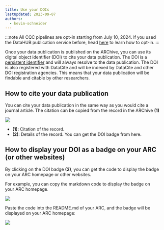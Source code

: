 ```yaml
---
title: Use your DOIs
lastUpdated: 2023-09-07
authors:
  - kevin-schneider
---
```


:::note
All CQC pipelines are opt-in starting from July 10, 2024. If you used the DataHUB publication service before, head [here](/nfdi4plants.knowledgebase/arc-validation/validation-packages) to learn how to opt-in.
:::

Once your data publication is published on the ARChive, you can use its digital object identifier (DOI) to cite your data publication. The DOI is a [persistent identifier](/nfdi4plants.knowledgebase/fundamentals/persistent-identifiers) and will always resolve to the data publication. The DOI is also registered with DataCite and will be indexed by DataCite and other DOI registration agencies. This means that your data publication will be findable and citable by other researchers.

## How to cite your data publication

You can cite your data publication in the same way as you would cite a journal article. The citation can be copied from the record in the ARChive **(1)**

![](@images/data-publications/doi-accession.png)

- **(1)**: Citation of the record.
- **(2)**: Details of the record. You can get the DOI badge from here.

## How to display your DOI as a badge on your ARC (or other websites)

By clicking on the DOI badge **(2)**, you can get the code to display the badge on your ARC homepage or other websites.

For example, you can copy the markdown code to display the badge on your ARC homepage.

![](@images/data-publications/doi-badge.png)

Paste the code into the README.md of your ARC, and the badge will be displayed on your ARC homepage:

![](@images/data-publications/doi-badge-display.png)
